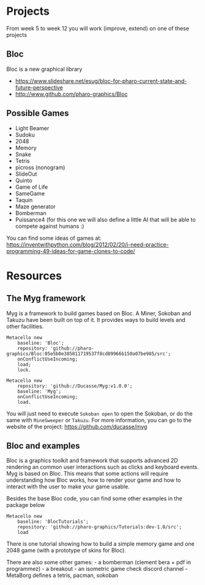 # Projects

From week 5 to week 12 you will work (improve, extend) on one of these projects

## Bloc 
Bloc is a new graphical library
- https://www.slideshare.net/esug/bloc-for-pharo-current-state-and-future-perspective
- http://www.github.com/pharo-graphics/Bloc

## Possible Games

- Light Beamer
- Sudoku
- 2048
- Memory
- Snake 
- Tetris 
- picross (nonogram)
- SlideOut
- Quinto
- Game of Life
- SameGame
- Taquin
- Maze generator
- Bomberman
- Puissance4 (for this one we will also define a little AI that will be able to compete against humans :)

You can find some ideas of games at: 
https://inventwithpython.com/blog/2012/02/20/i-need-practice-programming-49-ideas-for-game-clones-to-code/

# Resources

## The Myg framework

Myg is a framework to build games based on Bloc.
A Miner, Sokoban and Takuzu have been built on top of it.
It provides ways to build levels and other facilities.

```
Metacello new
    baseline: 'Bloc';
    repository: 'github://pharo-graphics/Bloc:05e5b0e385811719537f8cd89966b150a07be985/src';
    onConflictUseIncoming;
    load;
    lock.

Metacello new
    repository: 'github://Ducasse/Myg:v1.0.0';
    baseline: 'Myg';
    onConflictUseIncoming;
    load.
```

You will just need to execute `Sokoban open` to open the Sokoban, or do the same with `MineSweeper` or `Takuzu`.
For more information, you can go to the website of the project: https://github.com/ducasse/myg

## Bloc and examples

Bloc is a graphics toolkit and framework that supports advanced 2D rendering an common user interactions such as clicks and keyboard events.
Myg is based on Bloc. This means that some actions will require understanding how Bloc works, how to render your game and how to interact with the user to make your game usable.

Besides the base Bloc code, you can find some other examples in the package below

```
Metacello new
    baseline: 'BlocTutorials';
    repository: 'github://pharo-graphics/Tutorials:dev-1.0/src';
    load
```

There is one tutorial showing how to build a simple  memory game and one 2048 game (with a prototype of skins for Bloc).

There are also some other games:
	- a bomberman (clement bera + pdf in programmez)
	- a breakout 
	- an isometric game check discord channel 
	- MetaBorg defines a tetris, pacman, sokoban

